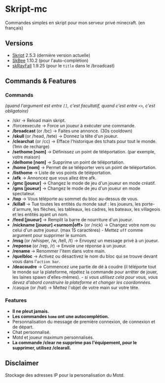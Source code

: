 # Skript-mc
Commandes simples en skript pour mon serveur privé minecraft. (en français)

## Versions
- [Skript](https://github.com/SkriptLang/Skript) 2.5.3 (dernière version actuelle)
- [SkBee](https://github.com/ShaneBeee/SkBee) 1.10.2 (pour l'auto-complétion)
- [skRayFall](https://dev.bukkit.org/projects/skrayfall) 1.9.25 (pour le `title` dans le /broadcast)

## Commands & Features
### Commands
*(quand l'argument est entre `[]`, c'est facultatif, quand c'est entre `<>`, c'est obligatoire)*
- /skr -> Reload main skript.
- /forceexecute <joueur> <commande> -> Force un joueur à exécuter une commande.
- **/broadcast <message>** (or /bc) -> Faites une annonce. (30s cooldown)
- **/skull <joueur>** (or /head, /tete) -> Donnez la tête d'un joueur.
- **/clearchat** (or /cc) -> Efface l'historique des tchats pour tout le monde. (1mn de recharge)
- **/sethome [nom]** -> Définissez un point de téléportation. (par exemple, votre maison)
- **/delhome [nom]** -> Supprime un point de téléportation.
- **/home [nom]** -> Permet de se téléporter vers un point de téléportation.
- **/listhome** -> Liste de vos points de téléportation.
- **/afk** -> Annoncez que vous allez être afk.
- **/gmc [joueur]** -> Changez le mode de jeu d'un joueur en mode créatif.
- **/gms [joueur]** -> Changez le mode de jeu d'un joueur en mode spectateur.
- **/top** -> Vous téléporte au sommet du bloc au-dessus de vous.
- **/killall** -> Tue toutes les entités du monde sauf : les joueurs, les porte-d'armure, les flèches, les tableaux, les cadres, les bateaux, les villageois et les entités ayant un nom.
- **/feed [joueur]** -> Remplit la barre de nourriture d'un joueur.
- **/nickname [joueur] <surnom|off>** (or /nick) -> Changez votre nom ou celui d'un autre joueur. (max 15 caractères) - Mettez `off` comme argument pour supprimer le surnom.
- **/msg <joueur> <message>** (or /whisper, /w, /tell, /t) -> Envoyez un message privé à un joueur.
- **/reponse <message>** (or /rep, /r) -> Envoie une réponse à un joueur.
- **/rename <nom>** -> Renommer l'item dans votre main.
- **/quelbloc** -> Activez ou désactivez le nom du bloc qui se trouve devant vous dans l'`action bar`.
- **/deacoudre** -> Commencez une partie de dé à coudre (il téléporte tout le monde sur la plateforme, répétez la commande pour arrêter de jouer, les laines spawn d'elles-mêmes). - *si vous utilisez cela pour vous, vous devez d'abord construire la plateforme et changer les coordonnées.*
- /casque (or /hat) -> Mettez l'objet de votre main sur votre tête.

### Features
- **Il ne pleut jamais.**
- **Les commandes `home` ont une autocomplétion.**
- Personnalisation du message de première connexion, de connexion et de départ.
- Chat personnalisé.
- Motd et joueur maximum personnalisés.
- **La commande /clear ne supprime pas l'équipement, pour le supprimer, utilisez /clearall.**

## Disclaimer
Stockage des adresses IP pour la personalisation du Motd.
